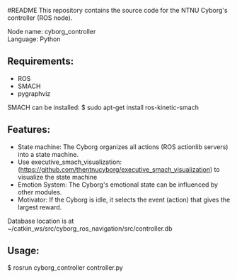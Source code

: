 #README
This repository contains the source code for the NTNU Cyborg's controller (ROS node).

Node name: cyborg_controller  
Language: Python  

## Requirements:
* ROS  
* SMACH 
* pygraphviz

SMACH can be installed:
$ sudo apt-get install ros-kinetic-smach

## Features:
* State machine: The Cyborg organizes all actions (ROS actionlib servers) into a state machine.
* Use executive_smach_visualization: (https://github.com/thentnucyborg/executive_smach_visualization) to visualize the state machine
* Emotion System: The Cyborg's emotional state can be influenced by other modules.
* Motivator: If the Cyborg is idle, it selects the event (action) that gives the largest reward. 

Database location is at ~/catkin_ws/src/cyborg_ros_navigation/src/controller.db  


## Usage:
$ rosrun cyborg_controller controller.py

